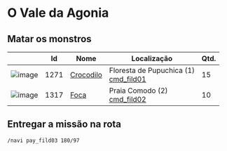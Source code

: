 # O Vale da Agonia

## Matar os monstros

| | Id | Nome | Localização | Qtd. |
| - | - | - | - | - |
| ![image](https://file5s.ratemyserver.net/mobs/1271.gif) | 1271 | [Crocodilo](https://ratemyserver.net/mob_db.php?mob_id=1271&small=1&back=1) | Floresta de Pupuchica (1)<br>[cmd_fild01](https://ratemyserver.net/index.php?page=npc_shop_warp&map=cmd_fild01) | 15 |
| ![image](https://file5s.ratemyserver.net/mobs/1317.gif) | 1317 | [Foca](https://ratemyserver.net/mob_db.php?mob_id=1317&small=1&back=1) | Praia Comodo (2)<br>[cmd_fild02](https://ratemyserver.net/index.php?page=npc_shop_warp&map=cmd_fild02) | 10 |

## Entregar a missão na rota

```
/navi pay_fild03 180/97
```

